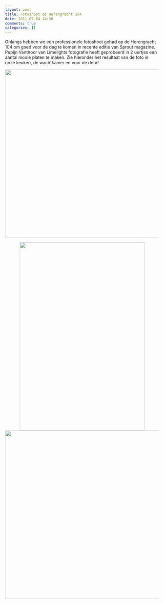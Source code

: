 ```yaml
---
layout: post
title: Fotoshoot op Herengracht 104
date: 2011-07-04 14:36
comments: true
categories: []
---
```

Onlangs hebben we een professionele fotoshoot gehad op de Herengracht 104 om goed voor de dag te komen in recente editie van Sprout magazine. Pepijn Vanthoor van Limelights fotografie heeft geprobeerd in 2 uurtjes een aantal mooie platen te maken. Zie hieronder het resultaat van de foto in onze keuken, de wachtkamer en voor de deur!
<p style="text-align: center;"><a href="http://www.nubisonline.nl/wp-content/uploads/2011/07/Nubis_1_©Pepijn-Vanthoor_Limelights.jpg"><img class="aligncenter size-large wp-image-843" title="Nubis Online Marketing" src="http://www.nubisonline.nl/wp-content/uploads/2011/07/Nubis_1_©Pepijn-Vanthoor_Limelights-1024x682.jpg" alt="" width="550"/></a></p>
<p style="text-align: center;"><img class="aligncenter size-large wp-image-847" title="Nubis Online Marketing" src="http://www.nubisonline.nl/wp-content/uploads/2011/07/Nubis_2_©Pepijn-Vanthoor_Limelights-682x1024.jpg" alt="" width="409" height="614" /><a href="http://www.nubisonline.nl/wp-content/uploads/2011/07/Nubis_3_©Pepijn-Vanthoor_Limelights.jpg"><img class="aligncenter size-large wp-image-848" title="Nubis Online Marketing" src="http://www.nubisonline.nl/wp-content/uploads/2011/07/Nubis_3_©Pepijn-Vanthoor_Limelights-1024x682.jpg" alt="" width="550" /></a></p>
